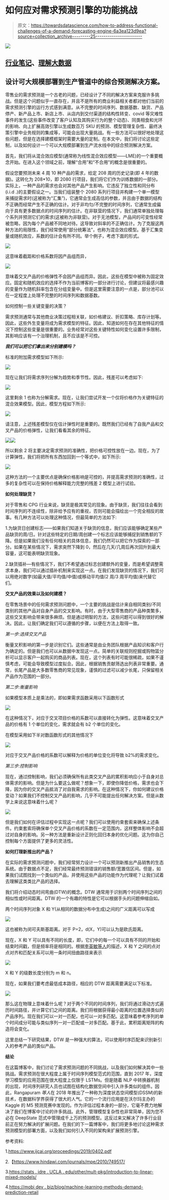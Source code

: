 # 如何应对需求预测引擎的功能挑战

> 原文：<https://towardsdatascience.com/how-to-address-functional-challenges-of-a-demand-forecasting-engine-6a3ea123d9ea?source=collection_archive---------25----------------------->

![](img/400bf6882d5a6146059be8375a05d185.png)

## [行业笔记](https://towardsdatascience.com/tagged/notes-from-industry)、[理解大数据](https://towardsdatascience.com/tagged/making-sense-of-big-data)

## 设计可大规模部署到生产管道中的综合预测解决方案。

零售业的需求预测是一个古老的问题，已经设计了不同的解决方案来克服许多挑战。但是这个问题似乎一直存在，并且不是所有的商业利益相关者都对他们当前的需求预测引擎的运行方式感到满意。从不完整的时间序列、数据基数、缺货、产品停产、新产品上市、新店上市、从店内到交付渠道的结构性转变、covid 等灾难性事件的发生(这些事件改变了客户认知及其购买行为的整个动态)、同类相食和光环的影响、向上扩展高效引擎以生成数百万 SKU 的预测、模型管理复杂性、最终决策引擎中业务规则的集成等，可能会出现大量挑战。有一些方法可以很好地处理这些问题，但是在选择建模框架时需要大量的定制。在本文中，我们将讨论这些定制，以及如何设计一个可以大规模部署到生产流水线中的综合预测解决方案。

首先，我们将从混合效应模型(通常称为线性混合效应模型——LME)的一个重要概念开始。在进入这个领域之前，理解“合用”和“不合用”的概念是很重要的。

假设您要预测未来 4 周 10 种产品的需求，给定 208 周的历史记录(即 4 年的数据)。这转化为 208*10，即 2080 行项目，我们将它们作为训练数据的一部分。实际上，一种产品的需求也会对其他产品产生影响。它违反了独立性和同分布(i.i.d .)的主要假设之一。当我们组装整个 2080 系列行项目并构建一个单一模型来捕捉需求时(这被称为“汇集”)，它通常会生成高估的参数，并且由于数据的结构不正确而经常产生不正确的估计。对于非均匀/不完整的时间序列，它通常生成偏向于具有更多数据点的时间序列的估计。在非联营的情况下，我们通常单独处理每个系列并预测它们的需求(这被称为非联营)。对于无池模型，产品间的可变性经常被忽略，因为每个产品被不同地对待。这导致对斜率的不正确估计。为了克服这两种方法的局限性，我们经常使用“部分统筹法”，也称为混合效应模型。基于汇集变量或随机效应，系数的估计会有所不同。举个例子，考虑下面的形式。

![](img/dd5ce4bcdf60f014cf7cb04e28917a16.png)

这意味着截距和价格系数将因产品组而异，

![](img/475b76feb4f506925e545da0c414b00d.png)

意味着交叉产品的价格弹性不会因产品组而异。因此，这些在模型中被称为固定效应。固定和随机效应的选择不作为当前博客的一部分进行讨论，但建议将最感兴趣的变量作为随机斜率包含在分组变量中。但是这里需要注意的一点是，部分池可以在一定程度上处理不完整的时间序列和数据基数。

如何控制一些关键变量的决策？

需求预测通常与其他商业决策过程相关联，如价格建议、折扣策略、库存计划等。因此，这些外生变量将成为需求模型的特征。因此，知道如何在存在其他特征的情况下控制这些变量是很重要的。业务经常对这些关键特性如何变化设置许多限制，其影响应该有一个治理机制，且不应该是不可控。

***我们可以把它们拿出来分别建模吗？***

标准的附加需求模型如下所示:

![](img/35d1242ed8f84e78ea6035d147f46d0e.png)

现在让我们将需求序列分解为趋势和季节性。因此，残差可以考虑如下:

![](img/d75ba459f350d7aa2254d9eea3a49a9e.png)

这里剩余 1 也称为分解需求。现在，让我们尝试开发一个仅将价格作为关键特征的混合效果模型。因此，模型方程如下所示:

![](img/1a7babe0fd5082bf675c8a020e7a2394.png)

请注意，上述残差模型仅在估计弹性时是重要的。既然我们已经有了自我产品和交叉产品的价格弹性，让我们看看其余的特征。

![](img/219eb7cec0c3a0a1379d146685916678.png)![](img/2291f0e84c950c0a502536476ae65cf7.png)

所以剩余 2 将主要决定需求预测的准确性，把价格可控性放在一边。现在，为了计算弹性，我们将把所有东西加回到一个等式中，如下所示:

![](img/0c96a9a5124bb79a4189f707090e671c.png)

这种方法的一个主要优点是确保价格影响是可控的，并提高需求预测的准确性，过多的复杂性可以在保持价格解释能力完整的残差 2 模型上进行试验。

**如何处理缺货？**

对于零售和 CPG 行业来说，缺货是极其常见的现象。由于缺货，我们往往会看到时间序列的不连续性，除非给予应有的重视，否则可能会描绘出一个完全相反的故事。有几种方法可以处理这种情况，但最简单的方法如下:

1.为缺货日创建标志——如果我们知道关于缺货的信息，我们应该能够确定某些产品缺货的周/日。针对这些特定的日期/周创建一个标志应该能够捕捉到销售额的下降。但是如果我们没有任何相关的具体信息，我们仍然可以把它作为探索的一部分。如果在某些情况下，需求突然下降到 0，然后在几天/几周后再次回升到最大容量，这可能表明缺货现象。

2.缺货插补—有些情况下，我们不希望通过标志创建额外的变量，而是希望调整需求本身。我们可以通过插补机制来实现这一点。在我们发现缺货的情况下，我们可以用绝对数字(如最大值/平均值/中值)或移动平均值(2 周/3 周平均值)来代替它们。

**交叉产品的效果以及如何建模？**

在零售场景中的任何需求预测问题中，一个主要的挑战是估计来自相同类别/不同类别的其他产品对自身产品的交叉影响。有时，由于大型零售商的产品种类繁多，这些交叉影响会带来很多麻烦。但是通过明智的方法，这些问题可以得到很好的解决。因此，让我们确定我们可以遵循的步骤，以便在方法上取得一致。

*第一步:选择交叉产品*

衡量叉积影响的第一步是识别它们。这些通常是由业务团队根据产品知识和客户行为确定的。但是我们也可以从数据中发现这一点。简单的关联规则挖掘或购物篮分析可以显示客户一起购买的商品列表。现在，这个列表有时可能很稀疏，如果不谨慎考虑，可能会导致模型过度拟合。因此，根据销售贡献筛选出列表非常重要。通常，长尾产品是大多数零售商的常见现象，谨慎的过滤可以减少长尾，只保留相关产品作为范围的一部分。

*第二步:衡量影响*

如果模型本质上是乘法的，即如果需求函数采用以下函数形式

![](img/b1acf825d977219d323ec3fa89101ea3.png)

在这种情况下，对应于交叉项目价格的系数可以直接转化为弹性。这意味着交叉产品的价格有 1 个单位的变化，需求就会有 b2 个单位的变化。

在模型采用如下半对数函数形式的其他情况下

![](img/5ce3856c878c07b40fd9db9318cb04e4.png)

对应于交叉产品价格的系数可以解释为价格的单位变化将导致 b2%的需求变化。

*第三步:控制影响*

现在，通过控制影响，我们必须确保所有此类交叉产品的累积影响应小于自身对总体需求的影响。但是为什么要这么做呢？想象一下，即使你降低价格，需求也会下降，因为你的交叉产品抵消了对自我需求的影响。在这种情况下，你如何建议价格变动？如果我们不控制交叉产品的影响，几乎不可能提出任何解决方案。但是从数学上来说这意味着什么呢？

![](img/83d986ad56e1b41ea2f62fb8e7189e89.png)

但是我们如何在评估过程中实现这一点呢？我们可以使用约束套索来确保上述条件。约束套索将确保单个交叉产品价格的系数在一定范围内，这样整体影响不会超过对自身的影响。另一种方法是重新设计正则化回归本身的优化问题。这为你自己控制每个方面提供了更多的灵活性。

**如何打理新推出的产品？**

在实际的需求预测问题中，我们经常努力设计一个可以预测新推出产品销售的生态系统。由于数据点不足，我们经常最终预测错误的销售额/宽置信区间。但是，如果我们试图找到一个类似的产品，并使用这些产品的功能作为代理呢？让我们试着去理解这类类比产品的选择。

我们将介绍动态时间弯曲(DTW)的概念。DTW 通常用于识别两个时间序列之间的相似性或时间距离。DTW 的一个有趣的特性是它可以根据手头的问题伸缩自如。

两个时间序列对象 X 和 Y(从相同的数据分布中生成)之间的广义距离可以写成

![](img/9af824d9d9d536369373f685ef9fd371.png)

这也被称为闵可夫斯基距离。对于 P=2，d(X，Y)可以认为是欧氏距离。

现在，X 和 Y 可以具有不同的长度，即，它们中的每一个可以具有不同的开始和结束时间戳，但是频率将是相同的。根据[李英敏等人](https://www.hindawi.com/journals/mpe/2010/749517/)的描述，X 和 Y 之间的点对点对齐和匹配关系可以用一条时间扭曲路径来表示

![](img/ac8d0af8feae93449ed026615dbe1525.png)

X 和 Y 的级数长度分别为 m 和 n。

现在，如果我们要考虑最低成本路径，相应的 DTW 距离需要满足以下标准。

![](img/86ced072a7f9c1d696e285a8b0991085.png)

那么这在物理上意味着什么呢？对于两个不同的时间序列，我们将通过滑动方式遍历时间路径，并计算它们之间的距离。我们将根据获得最小距离的位置选择类似的产品序列。现在我们可以一对一匹配，也可以一对多匹配。这意味着参考序列的单个时间成分可能与类似序列一对一匹配或一对多匹配。基于此，累积距离矩阵的构造将会变化。

这里总结一下研究结果，DTW 是一种强大的算法，可以使用时序匹配来识别新引入的参考产品的类似产品。

**结论**

在这篇博客中，我们讨论了需求预测问题的不同挑战，以及我们如何解决其中一些挑战。需求预测在很大程度上属于时间序列模型范式的范围，直到 2017 年，深度学习模型的应用范围在很大程度上仅限于 LSTMs。但是随着 NLP 中转换器机制的出现，时间序列研究人员也试图在结构化数据空间中引入许多类似的组件。因此，Rangapuram *等人*在 2018 年推出了一种称为深度状态空间模型(DSSM)的新技术，在数据科学界获得了很大的人气。它的一个流行应用是在沃尔玛主办的 Kaggle 的 M5 预测竞赛中发现的。作为评估过程本身的一部分，它毫不费力地解决了我们在博客中讨论的许多挑战。此外，管理模型复杂性也非常简单，因为您不必在 DeepState 范式中管理成千上万的预测模型。这反过来又解决了许多行业目前正在努力解决的扩展问题。在我们的下一篇博客中，我们将更多地讨论这种需求预测模型的部署方面，以及我们如何引入不同的架构来扩展预测引擎。

参考资料:

1.https://www.ijcai.org/proceedings/2019/0402.pdf

2.【https://www.hindawi.com/journals/mpe/2010/749517/ 

3.[https://stats . idre . UCLA . edu/other/mult-pkg/introduction-to-linear-mixed-models/](https://stats.idre.ucla.edu/other/mult-pkg/introduction-to-linear-mixed-models/)

4.[https://mobi dev . biz/blog/machine-learning-methods-demand-prediction-retail](https://mobidev.biz/blog/machine-learning-methods-demand-forecasting-retail)